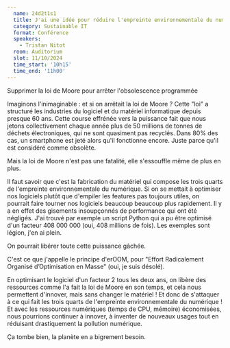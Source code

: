 ```yaml
---
  name: 24d2t1s1
  title: J'ai une idée pour réduire l'empreinte environnementale du numérique par 4
  category: Sustainable IT
  format: Conférence
  speakers: 
    - Tristan Nitot
  room: Auditorium
  slot: 11/10/2024
  time_start: '10h15'
  time_end: '11h00'
---
```

Supprimer la loi de Moore pour arrêter l'obsolescence programmée

Imaginons l'inimaginable : et si on arrêtait la loi de Moore ? Cette "loi" a structuré les industries du logiciel et du matériel informatique depuis presque 60 ans. Cette course effrénée vers la puissance fait que nous jetons collectivement chaque année plus de 50 millions de tonnes de déchets électroniques, qui ne sont quasiment pas recyclés. Dans 80% des cas, un smartphone est jeté alors qu'il fonctionne encore. Juste parce qu'il est considéré comme obsolète.

Mais la loi de Moore n'est pas une fatalité, elle s'essouffle même de plus en plus.

Il faut savoir que c'est la fabrication du matériel qui compose les trois quarts de l'empreinte environnementale du numérique. Si on se mettait à optimiser nos logiciels plutôt que d'empiler les features pas toujours utiles, on pourrait faire tourner nos logiciels beaucoup beaucoup plus rapidement. Il y a en effet des gisements insoupçonnés de performance qui ont été négligés. J'ai trouvé par exemple un script Python qui a pu être optimisé d'un facteur 408 000 000 (oui, 408 millions de fois). Les exemples sont légion, j'en ai plein.

On pourrait libérer toute cette puissance gâchée.

C'est ce que j'appelle le principe d'erOOM, pour "Effort Radicalement Organisé d’Optimisation en Masse" (oui, je suis désolé).

En optimisant le logiciel d'un facteur 2 tous les deux ans, on libère des ressources comme l'a fait la loi de Moore en son temps, et cela nous permettent d'innover, mais sans changer le matériel ! Et donc de s'attaquer à ce qui fait les trois quarts de l'empreinte environnementale du numérique ! Et avec les ressources numériques (temps de CPU, mémoire) économisées, nous pourrions continuer à innover, à inventer de nouveaux usages tout en réduisant drastiquement la pollution numérique.

Ça tombe bien, la planète en a bigrement besoin.
